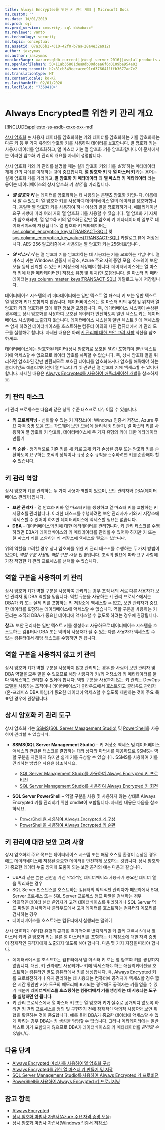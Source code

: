 ```yaml
---
title: Always Encrypted를 위한 키 관리 개요 | Microsoft Docs
ms.custom: ''
ms.date: 10/01/2019
ms.prod: sql
ms.prod_service: security, sql-database"
ms.reviewer: vanto
ms.technology: security
ms.topic: conceptual
ms.assetid: 07a305b1-4110-42f0-b7aa-28a4e32e912a
author: jaszymas
ms.author: jaszymas
monikerRange: =azuresqldb-current||>=sql-server-2016||=sqlallproducts-allversions||>=sql-server-linux-2017||=azuresqldb-mi-current
ms.openlocfilehash: 50411ab35801dea8db00dcea6f6d0109be954a02
ms.sourcegitcommit: b2e81cb349eecacee91cd3766410ffb3677ad7e2
ms.translationtype: HT
ms.contentlocale: ko-KR
ms.lasthandoff: 02/01/2020
ms.locfileid: "73594104"
---
```

# <a name="overview-of-key-management-for-always-encrypted"></a>Always Encrypted를 위한 키 관리 개요
[!INCLUDE[appliesto-ss-asdb-xxxx-xxx-md](../../../includes/appliesto-ss-asdb-xxxx-xxx-md.md)]


[상시 암호화](../../../relational-databases/security/encryption/always-encrypted-database-engine.md) 는 사용자 데이터를 암호화하는 키와 데이터를 암호화하는 키를 암호화하는 다른 키 등 두 가지 유형의 암호화 키를 사용하여 데이터를 보호합니다. 열 암호화 키는 사용자 데이터를 암호화하고, 열 마스터 키는 열 암호화 키를 암호화합니다. 이 문서에서는 이러한 암호화 키 관리의 개요를 자세히 설명합니다.  

상시 암호화 키와 키 관리를 설명할 때는 실제 암호화 키와 키를 *설명* 하는 메타데이터 개체 간의 차이를 이해하는 것이 중요합니다. **열 암호화 키** 와 **열 마스터 키** 라는 용어는 실제 암호화 키를 가리키고, **열 암호화 키 메타데이터** 와 **열 마스터 키 메타데이터** 라는 용어는 데이터베이스의 상시 암호화 키 *설명* 을 가리킵니다.

- ***열 암호화 키*** 는 데이터를 암호화하는 데 사용되는 콘텐츠 암호화 키입니다. 이름에서 알 수 있듯이 열 암호화 키를 사용하여 데이터베이스 열의 데이터를 암호화합니다. 동일한 열 암호화 키를 사용하여 하나 이상의 열을 암호화하거나, 애플리케이션 요구 사항에 따라 여러 개의 열 암호화 키를 사용할 수 있습니다. 열 암호화 키 자체가 암호화되며, 열 암호화 키의 암호화된 값만 열 암호화 키 메타데이터의 일부로 데이터베이스에 저장됩니다. 열 암호화 키 메타데이터는 [sys.column_encryption_keys(TRANSACT-SQL)](../../../relational-databases/system-catalog-views/sys-column-encryption-keys-transact-sql.md) 및 [sys.column_encryption_key_values(TRANSACT-SQL)](../../../relational-databases/system-catalog-views/sys-column-encryption-key-values-transact-sql.md) 카탈로그 뷰에 저장됩니다. AES-256 알고리즘에서 사용되는 열 암호화 키는 256비트입니다.


- ***열 마스터 키*** 는 열 암호화 키를 암호화하는 데 사용되는 키를 보호하는 키입니다. 열 마스터 키는 Windows 인증서 저장소, Azure 주요 자격 증명 모음, 하드웨어 보안 모듈 등의 신뢰할 수 있는 키 저장소에 저장해야 합니다. 데이터베이스에는 열 마스터 키에 대한 메타데이터(키 저장소 유형 및 위치)만 포함됩니다. 열 마스터 키 메타데이터는 [sys.column_master_keys(TRANSACT-SQL)](../../../relational-databases/system-catalog-views/sys-column-master-keys-transact-sql.md) 카탈로그 뷰에 저장됩니다.  

데이터베이스 시스템의 키 메타데이터에는 일반 텍스트 열 마스터 키 또는 일반 텍스트 열 암호화 키가 포함되지 않습니다. 데이터베이스에는 열 마스터 키의 유형 및 위치와 열 암호화 키의 암호화된 값에 대한 정보만 포함됩니다. 즉, 데이터베이스 시스템이 손상된 경우에도 상시 암호화를 사용하여 보호된 데이터가 안전하도록 일반 텍스트 키는 데이터베이스 시스템에 노출되지 않습니다. 데이터베이스 시스템이 일반 텍스트 키에 액세스할 수 없게 하려면 데이터베이스를 호스트하는 컴퓨터 이외의 다른 컴퓨터에서 키 관리 도구를 실행해야 합니다. 자세한 내용은 아래 [키 관리에 대한 보안 고려 사항](#security-considerations-for-key-management) 섹션을 참조하세요.

데이터베이스에는 암호화된 데이터(상시 암호화로 보호된 열)만 포함되며 일반 텍스트 키에 액세스할 수 없으므로 데이터 암호를 해독할 수 없습니다. 즉, 상시 암호화 열을 쿼리하면 암호화된 값만 반환되므로 보호된 데이터를 암호화하거나 암호를 해독해야 하는 클라이언트 애플리케이션이 열 마스터 키 및 관련된 열 암호화 키에 액세스할 수 있어야 합니다. 자세한 내용은 [Always Encrypted를 사용하여 애플리케이션 개발](always-encrypted-client-development.md)을 참조하세요.



## <a name="key-management-tasks"></a>키 관리 태스크

키 관리 프로세스는 다음과 같은 상위 수준 태스크로 나누어질 수 있습니다.

- **키 프로비저닝** - 신뢰할 수 있는 키 저장소(예: Windows 인증서 저장소, Azure 주요 자격 증명 모음 또는 하드웨어 보안 모듈)에 물리적 키 만들기, 열 마스터 키를 사용하여 열 암호화 키 암호화, 데이터베이스에 두 가지 유형의 키에 대한 메타데이터 만들기

- **키 순환** - 정기적으로 기존 키를 새 키로 교체 키가 손상된 경우 또는 암호화 키를 순환하도록 요구하는 조직의 정책이나 규정 준수 규칙을 준수하려면 키를 순환해야 할 수 있습니다. 


## <a name="KeyManagementRoles"></a> 키 관리 역할

상시 암호화 키를 관리하는 두 가지 사용자 역할이 있으며, 보안 관리자와 DBA(데이터베이스 관리자)입니다.

- **보안 관리자** - 열 암호화 키와 열 마스터 키를 생성하고 열 마스터 키를 포함하는 키 저장소를 관리합니다. 이러한 태스크를 수행하려면 보안 관리자가 키와 키 저장소에 액세스할 수 있어야 하지만 데이터베이스에 액세스할 필요는 없습니다.
- **DBA** – 데이터베이스의 키에 대한 메타데이터를 관리합니다. 키 관리 태스크를 수행하려면 DBA가 데이터베이스의 키 메타데이터를 관리할 수 있어야 하지만 키 또는 열 마스터 키를 포함하는 키 저장소에 액세스할 필요는 없습니다.

위의 역할을 고려할 경우 상시 암호화를 위한 키 관리 태스크를 수행하는 두 가지 방법이 있으며, *역할 구분 사용*및 *역할 구분 사용 안 함*입니다. 조직의 필요에 따라 요구 사항에 가장 적합한 키 관리 프로세스를 선택할 수 있습니다.

## <a name="managing-keys-with-role-separation"></a>역할 구분을 사용하여 키 관리
상시 암호화 키가 역할 구분을 사용하여 관리되는 경우 조직 내의 서로 다른 사용자가 보안 관리자 및 DBA 역할을 맡습니다. 역할 구분을 사용하는 키 관리 프로세스에서는 DBA가 키 또는 실제 키를 포함하는 키 저장소에 액세스할 수 없고, 보안 관리자가 중요한 데이터를 포함하는 데이터베이스에 액세스할 수 없습니다. 역할 구분을 사용하는 키 관리는 조직의 DBA가 중요한 데이터에 액세스할 수 없도록 하려는 경우에 권장됩니다. 

**참고:** 보안 관리자는 일반 텍스트 키를 생성하고 사용하므로 데이터베이스 시스템을 호스트하는 컴퓨터나 DBA 또는 악의적 사용자가 될 수 있는 다른 사용자가 액세스할 수 있는 컴퓨터에서 해당 태스크를 수행하면 안 됩니다. 

## <a name="managing-keys-without-role-separation"></a>역할 구분을 사용하지 않고 키 관리
상시 암호화 키가 역할 구분을 사용하지 않고 관리되는 경우 한 사람이 보안 관리자 및 DBA 역할을 모두 맡을 수 있으므로 해당 사용자가 키/키 저장소와 키 메타데이터를 둘 다 액세스하고 관리할 수 있어야 합니다. 역할 구분을 사용하지 않는 키 관리는 DevOps 모델을 사용하는 조직이나 데이터베이스가 클라우드에서 호스트되고 클라우드 관리자(온-프레미스 DBA 아님)가 중요한 데이터에 액세스할 수 없도록 제한하는 것이 주요 목표인 경우에 권장됩니다.



## <a name="tools-for-managing-always-encrypted-keys"></a>상시 암호화 키 관리 도구

상시 암호화 키는 [SSMS(SQL Server Management Studio)](https://msdn.microsoft.com/library/ms174173.aspx) 및 [PowerShell](../../scripting/sql-server-powershell.md)을 사용하여 관리할 수 있습니다.

- **SSMS(SQL Server Management Studio)** – 키 저장소 액세스 및 데이터베이스 액세스와 관련된 태스크를 결합하는 대화 상자와 마법사를 제공하므로 SSMS는 역할 구분을 지원하지 않지만 쉽게 키를 구성할 수 있습니다. SSMS를 사용하여 키를 관리하는 방법은 다음을 참조하세요.
    - [SQL Server Management Studio를 사용하여 Always Encrypted 키 프로비전](configure-always-encrypted-keys-using-ssms.md)
    - [SQL Server Management Studio를 사용하여 Always Encrypted 키 회전](rotate-always-encrypted-keys-using-ssms.md)

- **SQL Server PowerShell** – 역할 구분을 사용 및 사용하지 않는 상태로 Always Encrypted 키를 관리하기 위한 cmdlet이 포함됩니다. 자세한 내용은 다음을 참조하세요.
    - [PowerShell을 사용하여 Always Encrypted 키 구성](../../../relational-databases/security/encryption/configure-always-encrypted-keys-using-powershell.md)
    - [PowerShell을 사용하여 Always Encrypted 키 순환](../../../relational-databases/security/encryption/rotate-always-encrypted-keys-using-powershell.md)


## <a name="security-considerations-for-key-management"></a>키 관리에 대한 보안 고려 사항

상시 암호화의 주요 목표는 데이터베이스 시스템 또는 해당 호스팅 환경이 손상된 경우에도 데이터베이스에 저장된 중요한 데이터를 안전하게 보호하는 것입니다. 상시 암호화가 중요한 데이터 누출 방지에 도움이 되는 보안 공격의 예는 다음과 같습니다.

- DBA와 같은 높은 권한을 가진 악의적인 데이터베이스 사용자가 중요한 데이터 열을 쿼리하는 경우
- SQL Server 인스턴스를 호스트하는 컴퓨터의 악의적인 관리자가 메모리에서 SQL Server 프로세스 또는 SQL Server 프로세스 덤프 파일을 검색하는 경우
- 악의적인 데이터 센터 운영자가 고객 데이터베이스를 쿼리하거나 SQL Server 덤프 파일을 검사하거나 클라우드에서 고객 데이터를 호스트하는 컴퓨터의 메모리를 검사하는 경우
- 데이터베이스를 호스트하는 컴퓨터에서 실행되는 맬웨어

상시 암호화가 이러한 유형의 공격을 효과적으로 방지하려면 키 관리 프로세스에서 열 마스터 키와 열 암호화 키는 물론 열 마스터 키를 포함하는 키 저장소에 대한 자격 증명이 잠재적인 공격자에게 노출되지 않도록 해야 합니다. 다음 몇 가지 지침을 따라야 합니다.

- 데이터베이스를 호스트하는 컴퓨터에서 열 마스터 키 또는 열 암호화 키를 생성하지 않습니다. 대신, 키 관리에만 사용되거나 키에 액세스해야 하는 애플리케이션을 호스트하는 컴퓨터인 별도 컴퓨터에서 키를 생성합니다. 즉, Always Encrypted 키를 프로비전하거나 유지 관리하는 데 사용되는 컴퓨터에 공격자가 액세스할 경우 짧은 시간 동안만 키가 도구의 메모리에 표시되는 경우에도 공격자는 키를 얻을 수 있기 때문에 **데이터베이스를 호스팅하는 컴퓨터에서 키를 생성하는 데 사용되는 도구를 실행하면 안 됩니다**.
- 키 관리 프로세스에서 열 마스터 키 또는 열 암호화 키가 실수로 공개되지 않도록 하려면 키 관리 프로세스를 정의 및 구현하기 전에 잠재적인 악의적 사용자와 보안 위협을 확인하는 것이 중요합니다. 예를 들어 DBA가 중요한 데이터에 액세스할 수 없게 하려는 경우 DBA는 키 생성을 담당할 수 없습니다. 그러나 메타데이터에는 일반 텍스트 키가 포함되지 않으므로 DBA가 데이터베이스의 키 메타데이터를 *관리할 수 있습니다* .

## <a name="next-steps"></a>다음 단계
- [Always Encrypted 마법사를 사용하여 열 암호화 구성](always-encrypted-wizard.md)
- [Always Encrypted를 위한 열 마스터 키 만들기 및 저장](create-and-store-column-master-keys-always-encrypted.md)
- [SQL Server Management Studio를 사용하여 Always Encrypted 키 프로비전](configure-always-encrypted-keys-using-ssms.md)
- [PowerShell을 사용하여 Always Encrypted 키 프로비저닝](configure-always-encrypted-keys-using-powershell.md)

## <a name="see-also"></a>참고 항목
- [Always Encrypted](../../../relational-databases/security/encryption/always-encrypted-database-engine.md)
- [상시 암호화 마법사 자습서(Azure 주요 자격 증명 모음)](https://azure.microsoft.com/documentation/articles/sql-database-always-encrypted-azure-key-vault/)
- [상시 암호화 마법사 자습서(Windows 인증서 저장소)](https://azure.microsoft.com/documentation/articles/sql-database-always-encrypted/)




